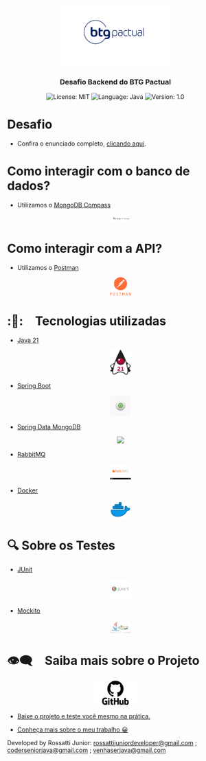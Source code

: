 <p align="center" width="100%">
    <img width="50%" src="./images/btg-logo.jpg"> 
</p>


<h3 align="center">
  Desafio Backend do BTG Pactual
</h3>

<p align="center">

  <img alt="License: MIT" src="https://img.shields.io/badge/license-MIT-%2304D361">
  <img alt="Language: Java" src="https://img.shields.io/badge/language-java-green">
  <img alt="Version: 1.0" src="https://img.shields.io/badge/version-1.0-yellowgreen">

</p>


# Desafio
- Confira o enunciado completo, [clicando aqui](./problem.md).

# Como interagir com o banco de dados?
- Utilizamos o [MongoDB Compass](https://www.mongodb.com/products/tools/compass)  <p align="center" width="100%">
    <img width="10%" src="./images/mongo_db_compass.png"></p>

# Como interagir com a API?
- Utilizamos o [Postman](https://https://www.postman.com/downloads/) <p align="center" width="100%">
    <img width="10%" src="./images/Postman.png"></p>


# :🚀: Tecnologias utilizadas

- [Java 21](https://www.oracle.com/br/java/technologies/downloads/#java21) <p align="center" width="100%"><img width="10%" src="./images/Java_21.png"></p>
- [Spring Boot](https://spring.io/projects/spring-boot) <p align="center" width="100%"><img width="10%" src="./images/spring_boot.jpeg"></p>
 - [Spring Data MongoDB](https://spring.io/projects/spring-data-mongodb) <p align="center" width="100%"><img width="10%" src="https://encrypted-tbn0.gstatic.com/images?q=tbn:ANd9GcTimQKI0-dSret-sOACg1Fc2swUL06foLU-8A&s"></p>
- [RabbitMQ](https://www.rabbitmq.com/) <p align="center" width="100%"><img width="10%" src="./images/RabbitMQ.png"></p>
- [Docker](https://www.docker.com/) <p align="center" width="100%"><img width="10%" src="./images/docker2.png"></p>

# 🔍 Sobre os Testes
- [JUnit](https://junit.org/junit5/) <p align="center" width="100%"><img width="10%" src="./images/jUnit.png"></p>
- [Mockito](https://site.mockito.org/) <p align="center" width="100%"><img width="10%" src="./images/Mockito.png"></p>

# 👁‍🗨 Saiba mais sobre o Projeto

<p align="center" width="100%"><img width="20%" src="./images/gitub.png"></p>

- [Baixe o projeto e teste você mesmo na prática.](https://github.com/rossattijuniordeveloper/desafio_btg) 

- [Conheça mais sobre o meu trabalho 😀](https://github.com/rossattijuniordeveloper)

Developed by Rossatti Junior: rossattijuniordeveloper@gmail.com ; coderseniorjava@gmail.com ; venhaserjava@gmail.com